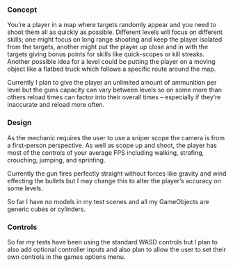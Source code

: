 ### Concept

You’re a player in a map where targets randomly appear and you need to shoot them all as quickly as possible. Different levels will focus on different skills; one might focus on long range shooting and keep the player isolated from the targets, another might put the player up close and in with the targets giving bonus points for skills like quick-scopes or kill streaks. Another possible idea for a level could be putting the player on a moving object like a flatbed truck which follows a specific route around the map.

Currently I plan to give the player an unlimited amount of ammunition per level but the guns capacity can vary between levels so on some more than others reload times can factor into their overall times – especially if they’re inaccurate and reload more often.

### Design

As the mechanic requires the user to use a sniper scope the camera is from a first-person perspective. As well as scope up and shoot, the player has most of the controls of your average FPS including walking, strafing, crouching, jumping, and sprinting.

Currently the gun fires perfectly straight without forces like gravity and wind effecting the bullets but I may change this to alter the player’s accuracy on some levels.

So far I have no models in my test scenes and all my GameObjects are generic cubes or cylinders.

### Controls

So far my tests have been using the standard WASD controls but I plan to also add optional controller inputs and also plan to allow the user to set their own controls in the games options menu.